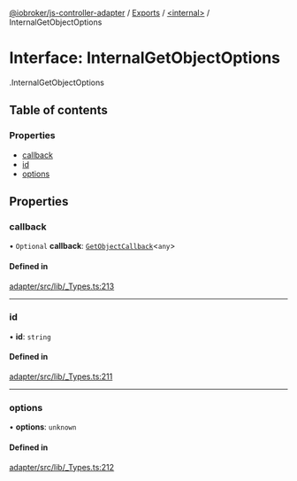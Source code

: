 [@iobroker/js-controller-adapter](../README.md) / [Exports](../modules.md) / [<internal\>](../modules/internal_.md) / InternalGetObjectOptions

# Interface: InternalGetObjectOptions

[<internal>](../modules/internal_.md).InternalGetObjectOptions

## Table of contents

### Properties

- [callback](internal_.InternalGetObjectOptions.md#callback)
- [id](internal_.InternalGetObjectOptions.md#id)
- [options](internal_.InternalGetObjectOptions.md#options)

## Properties

### callback

• `Optional` **callback**: [`GetObjectCallback`](../modules/internal_.md#getobjectcallback)<`any`\>

#### Defined in

[adapter/src/lib/_Types.ts:213](https://github.com/ioBroker/ioBroker.js-controller/blob/9bd0ce3f/packages/adapter/src/lib/_Types.ts#L213)

___

### id

• **id**: `string`

#### Defined in

[adapter/src/lib/_Types.ts:211](https://github.com/ioBroker/ioBroker.js-controller/blob/9bd0ce3f/packages/adapter/src/lib/_Types.ts#L211)

___

### options

• **options**: `unknown`

#### Defined in

[adapter/src/lib/_Types.ts:212](https://github.com/ioBroker/ioBroker.js-controller/blob/9bd0ce3f/packages/adapter/src/lib/_Types.ts#L212)

